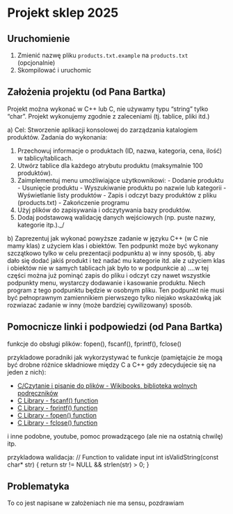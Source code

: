 # Projekt sklep 2025

## Uruchomienie

1. Zmienić nazwę pliku `products.txt.example` na `products.txt` (opcjonalnie)
2. Skompilować i uruchomic

## Założenia projektu (od Pana Bartka)

Projekt można wykonać w C++ lub C, nie używamy typu “string” tylko “char”. Projekt wykonujemy zgodnie z zaleceniami (tj. tablice, pliki itd.)

a) Cel: Stworzenie aplikacji konsolowej do zarządzania katalogiem produktów.
Zadania do wykonania:

1. Przechowuj informacje o produktach (ID, nazwa, kategoria, cena, ilość) w tablicy/tablicach.
2. Utwórz tablice dla każdego atrybutu produktu (maksymalnie 100 produktów).
3. Zaimplementuj menu umożliwiające użytkownikowi: - Dodanie produktu - Usunięcie produktu - Wyszukiwanie produktu po nazwie lub kategorii - Wyświetlanie listy produktów - Zapis i odczyt bazy produktów z pliku (products.txt) - Zakończenie programu
4. Użyj plików do zapisywania i odczytywania bazy produktów.
5. Dodaj podstawową walidację danych wejściowych (np. puste nazwy, kategorie itp.).\_/

b) Zaprezentuj jak wykonać powyższe zadanie w języku C++ (w C nie mamy klas) z użyciem klas i obiektów. Ten podpunkt może być wykonany szczątkowo tylko w celu prezentacji podpunktu a) w inny sposób, tj. aby dało się dodać jakiś produkt i też nadać mu kategorie itd. ale z użyciem klas i obiektów nie w samych tablicach jak było to w podpunkcie a) ….w tej części można już pominąć zapis do pliku i odczyt czy nawet wszystkie podpunkty menu, wystarczy dodawanie i kasowanie produktu. Niech program z tego podpunktu będzie w osobnym pliku. Ten podpunkt nie musi być pełnoprawnym zamiennikiem pierwszego tylko niejako wskazówką jak rozwiazać zadanie w inny (może bardziej cywilizowany) sposób.

## Pomocnicze linki i podpowiedzi (od Pana Bartka)

funkcje do obsługi plików: fopen(), fscanf(), fprintf(), fclose()

przykladowe poradniki jak wykorzystywać te funkcje (pamiętajcie że mogą być drobne różnice składniowe między C a C++ gdy zdecydujecie się na jeden z nich):

-   [C/Czytanie i pisanie do plików - Wikibooks, biblioteka wolnych podręczników](https://pl.wikibooks.org/wiki/C/Czytanie_i_pisanie_do_plik%C3%B3w)
-   [C Library - fscanf() function](https://www.tutorialspoint.com/c_standard_library/c_function_fscanf.htm)
-   [C Library - fprintf() function](https://www.tutorialspoint.com/c_standard_library/c_function_fprintf.htm)
-   [C Library - fopen() function](https://www.tutorialspoint.com/c_standard_library/c_function_fopen.htm)
-   [C Library - fclose() function](https://www.tutorialspoint.com/c_standard_library/c_function_fclose.htm)

i inne podobne, youtube, pomoc prowadzącego (ale nie na ostatnią chwilę) itp.

przykladowa walidacja:
// Function to validate input
int isValidString(const char\* str) {
return str != NULL && strlen(str) > 0;
}

## Problematyka

To co jest napisane w założeniach nie ma sensu, pozdrawiam
